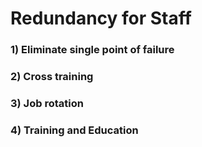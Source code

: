 # Redundancy for Staff

### 1) Eliminate single point of failure

### 2) Cross training

### 3) Job rotation

### 4) Training and Education
